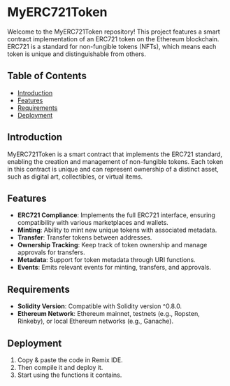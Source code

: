 # MyERC721Token

Welcome to the MyERC721Token repository! This project features a smart contract implementation of an ERC721 token on the Ethereum blockchain. ERC721 is a standard for non-fungible tokens (NFTs), which means each token is unique and distinguishable from others.

## Table of Contents

- [Introduction](#introduction)
- [Features](#features)
- [Requirements](#requirements)
- [Deployment](#usage)

## Introduction

MyERC721Token is a smart contract that implements the ERC721 standard, enabling the creation and management of non-fungible tokens. Each token in this contract is unique and can represent ownership of a distinct asset, such as digital art, collectibles, or virtual items.

## Features

- **ERC721 Compliance**: Implements the full ERC721 interface, ensuring compatibility with various marketplaces and wallets.
- **Minting**: Ability to mint new unique tokens with associated metadata.
- **Transfer**: Transfer tokens between addresses.
- **Ownership Tracking**: Keep track of token ownership and manage approvals for transfers.
- **Metadata**: Support for token metadata through URI functions.
- **Events**: Emits relevant events for minting, transfers, and approvals.

## Requirements

- **Solidity Version**: Compatible with Solidity version ^0.8.0.
- **Ethereum Network**: Ethereum mainnet, testnets (e.g., Ropsten, Rinkeby), or local Ethereum networks (e.g., Ganache).

## Deployment

1. Copy & paste the code in Remix IDE.
2. Then compile it and deploy it.
3. Start using the functions it contains.
